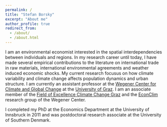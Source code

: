 ```yaml
---
permalink: /
title: "Stefan Borsky"
excerpt: "About me"
author_profile: true
redirect_from: 
  - /about/
  - /about.html
---
```


I am an environmental economist interested in the spatial interdependencies between individuals and regions. In my research career until today, I have made several empirical contributions to the literature on international trade in raw materials, international environmental agreements and weather induced economic shocks. My current research focusus on how climate variability and climate change affects population dynamics and urban structure. I am currently an assistant professor at the [Wegener Center for Climate and Global Change](https://wegcenter.uni-graz.at/en/) at the [University of Graz](https://www.uni-graz.at/en/). I am an associate member of the [Field of Excellence Climate Change Graz](https://climate-change.uni-graz.at/en/) and the [EconClim](https://wegcenter.uni-graz.at/en/research/econclim-research-group/) research group of the Wegener Center.

I completed my PhD at the Economics Department at the University of Innsbruck in 2011 and was postdoctoral research associate at the University of Southern Denmark.
